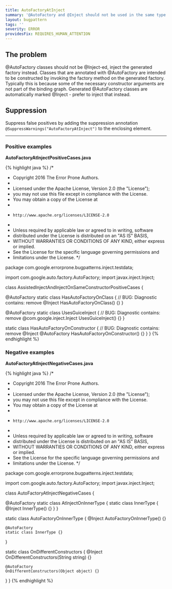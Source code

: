 ```yaml
---
title: AutoFactoryAtInject
summary: '@AutoFactory and @Inject should not be used in the same type.'
layout: bugpattern
tags: ''
severity: ERROR
providesFix: REQUIRES_HUMAN_ATTENTION
---
```


<!--
*** AUTO-GENERATED, DO NOT MODIFY ***
To make changes, edit the @BugPattern annotation or the explanation in docs/bugpattern.
-->

## The problem
@AutoFactory classes should not be @Inject-ed, inject the generated factory instead. Classes that are annotated with @AutoFactory are intended to be constructed by invoking the factory method on the generated factory. Typically this is because some of the necessary constructor arguments are not part of the binding graph. Generated @AutoFactory classes are automatically marked @Inject - prefer to inject that instead.

## Suppression
Suppress false positives by adding the suppression annotation `@SuppressWarnings("AutoFactoryAtInject")` to the enclosing element.

----------

### Positive examples
__AutoFactoryAtInjectPositiveCases.java__

{% highlight java %}
/*
 * Copyright 2016 The Error Prone Authors.
 *
 * Licensed under the Apache License, Version 2.0 (the "License");
 * you may not use this file except in compliance with the License.
 * You may obtain a copy of the License at
 *
 *     http://www.apache.org/licenses/LICENSE-2.0
 *
 * Unless required by applicable law or agreed to in writing, software
 * distributed under the License is distributed on an "AS IS" BASIS,
 * WITHOUT WARRANTIES OR CONDITIONS OF ANY KIND, either express or implied.
 * See the License for the specific language governing permissions and
 * limitations under the License.
 */

package com.google.errorprone.bugpatterns.inject.testdata;

import com.google.auto.factory.AutoFactory;
import javax.inject.Inject;

class AssistedInjectAndInjectOnSameConstructorPositiveCases {

  @AutoFactory
  static class HasAutoFactoryOnClass {
    // BUG: Diagnostic contains: remove
    @Inject
    HasAutoFactoryOnClass() {}
  }

  @AutoFactory
  static class UsesGuiceInject {
    // BUG: Diagnostic contains: remove
    @com.google.inject.Inject
    UsesGuiceInject() {}
  }

  static class HasAutoFactoryOnConstructor {
    // BUG: Diagnostic contains: remove
    @Inject
    @AutoFactory
    HasAutoFactoryOnConstructor() {}
  }
}
{% endhighlight %}

### Negative examples
__AutoFactoryAtInjectNegativeCases.java__

{% highlight java %}
/*
 * Copyright 2016 The Error Prone Authors.
 *
 * Licensed under the Apache License, Version 2.0 (the "License");
 * you may not use this file except in compliance with the License.
 * You may obtain a copy of the License at
 *
 *     http://www.apache.org/licenses/LICENSE-2.0
 *
 * Unless required by applicable law or agreed to in writing, software
 * distributed under the License is distributed on an "AS IS" BASIS,
 * WITHOUT WARRANTIES OR CONDITIONS OF ANY KIND, either express or implied.
 * See the License for the specific language governing permissions and
 * limitations under the License.
 */

package com.google.errorprone.bugpatterns.inject.testdata;

import com.google.auto.factory.AutoFactory;
import javax.inject.Inject;

class AutoFactoryAtInjectNegativeCases {

  @AutoFactory
  static class AtInjectOnInnerType {
    static class InnerType {
      @Inject
      InnerType() {}
    }
  }

  static class AutoFactoryOnInnerType {
    @Inject
    AutoFactoryOnInnerType() {}

    @AutoFactory
    static class InnerType {}
  }

  static class OnDifferentConstructors {
    @Inject
    OnDifferentConstructors(String string) {}

    @AutoFactory
    OnDifferentConstructors(Object object) {}
  }
}
{% endhighlight %}


